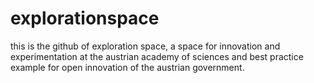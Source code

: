 # explorationspace
this is the github of exploration space, a space for innovation and experimentation at the austrian academy of sciences and best practice example for open innovation of the austrian government.
